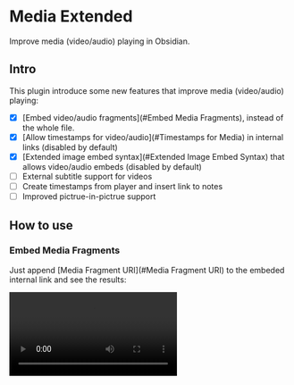 # Media Extended

Improve media (video/audio) playing in Obsidian.

## Intro

This plugin introduce some new features that improve media (video/audio) playing: 

- [x] [Embed video/audio fragments](#Embed Media Fragments), instead of the whole file.
- [x] [Allow timestamps for video/audio](#Timestamps for Media) in internal links (disabled by default)
- [x] [Extended image embed syntax](#Extended Image Embed Syntax) that allows video/audio embeds (disabled by default)
- [ ] External subtitle support for videos
- [ ] Create timestamps from player and insert link to notes
- [ ] Improved pictrue-in-pictrue support

## How to use

### Embed Media Fragments

Just append [Media Fragment URI](#Media Fragment URI) to the embeded internal link and see the results: 

<video src="https://img.aidenlx.top/picgo/EmbedMediaFragmentsDemo.mp4" autoplay loop/>

Also, loop is support by append `loop` to the hashtag like
`#t=60&loop` or just `#loop`

### Timestamps for Media

Just append [Media Fragment URI](#Media Fragment URI) to the regular internal link and see the results: 

<video src="https://img.aidenlx.top/picgo/TimestampsForMediaDemo.mp4" autoplay loop/>

### Extended Image Embed Syntax

Allow to write `![](http://example.com/video.ogv#t=60)` to embed audio/video

## Compatibility

The required API feature is only available for Obsidian v0.10.2+.

## Installation

### From GitHub

1. Download the Latest Release from the Releases section of the GitHub Repository
2. Put files to your vault's plugins folder: `<vault>/.obsidian/plugins/media-extended`  
3. Reload Obsidian
4. If prompted about Safe Mode, you can disable safe mode and enable the plugin.
Otherwise, head to Settings, third-party plugins, make sure safe mode is off and
enable the plugin from there.

> Note: The `.obsidian` folder may be hidden. On macOS, you should be able to press `Command+Shift+Dot` to show the folder in Finder.

### From Obsidian

> Not yet available

1. Open `Settings` > `Third-party plugin`
2. Make sure Safe mode is **off**
3. Click `Browse community plugins`
4. Search for this plugin
5. Click `Install`
6. Once installed, close the community plugins window and the patch is ready to use.

## Media Fragment URI

When specifying the URI of media for an `<audio>` or `<video>` element, you can optionally include additional information to specify the portion of the media to play. To do this, append a hash mark `#` followed by the media fragment description.

A time range is specified using the syntax:

    #t=[starttime][,endtime]

The time can be specified as:

- a number of seconds (as a floating-point value), such as `121.12`
- as an hours/minutes/seconds or minutes/seconds time separated with colons, such as `02:1.12`
  - Hour and minute should be within 0-59 and written in two digits, for example, `1:20` or `3:2:3` is invaild.

when the `starttime` is absent, it is set to the beginning of the video/audio, while `endtime` is set to the end by default if absent.

A few examples:

    http://example.com/video.ogv#t=10,20      // Specifies that the video should play the range 10 seconds through 20 seconds.
    http://example.com/video.ogv#t=,10.5      // Specifies that the video should play from the beginning through 10.5 seconds.
    http://example.com/video.ogv#t=,02:00:00  // Specifies that the video should play from the beginning through two hours.
    http://example.com/video.ogv#t=60         // Specifies that the video should start playing at 60 seconds and play through the end of the video.

For more details, See <https://www.w3.org/TR/media-frags/#naming-time>
